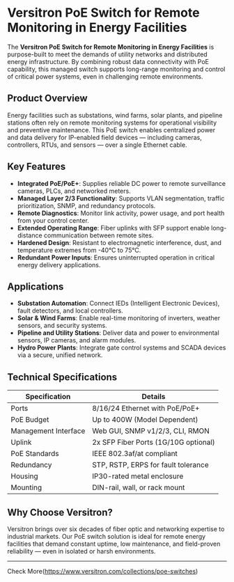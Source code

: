 # Versitron PoE Switch for Remote Monitoring in Energy Facilities

The **Versitron PoE Switch for Remote Monitoring in Energy Facilities** is purpose-built to meet the demands of utility networks and distributed energy infrastructure. By combining robust data connectivity with PoE capability, this managed switch supports long-range monitoring and control of critical power systems, even in challenging remote environments.

## Product Overview

Energy facilities such as substations, wind farms, solar plants, and pipeline stations often rely on remote monitoring systems for operational visibility and preventive maintenance. This PoE switch enables centralized power and data delivery for IP-enabled field devices — including cameras, controllers, RTUs, and sensors — over a single Ethernet cable.

## Key Features

- **Integrated PoE/PoE+**: Supplies reliable DC power to remote surveillance cameras, PLCs, and networked meters.
- **Managed Layer 2/3 Functionality**: Supports VLAN segmentation, traffic prioritization, SNMP, and redundancy protocols.
- **Remote Diagnostics**: Monitor link activity, power usage, and port health from your control center.
- **Extended Operating Range**: Fiber uplinks with SFP support enable long-distance communication between remote sites.
- **Hardened Design**: Resistant to electromagnetic interference, dust, and temperature extremes from -40°C to 75°C.
- **Redundant Power Inputs**: Ensures uninterrupted operation in critical energy delivery applications.

## Applications

- **Substation Automation**: Connect IEDs (Intelligent Electronic Devices), fault detectors, and local controllers.
- **Solar & Wind Farms**: Enable real-time monitoring of inverters, weather sensors, and security systems.
- **Pipeline and Utility Stations**: Deliver data and power to environmental sensors, IP cameras, and alarm modules.
- **Hydro Power Plants**: Integrate gate control systems and SCADA devices via a secure, unified network.

## Technical Specifications

| Specification          | Details                                   |
|------------------------|--------------------------------------------|
| Ports                  | 8/16/24 Ethernet with PoE/PoE+             |
| PoE Budget             | Up to 400W (Model Dependent)               |
| Management Interface   | Web GUI, SNMP v1/2/3, CLI, RMON            |
| Uplink                 | 2x SFP Fiber Ports (1G/10G optional)       |
| PoE Standards          | IEEE 802.3af/at compliant                  |
| Redundancy             | STP, RSTP, ERPS for fault tolerance        |
| Housing                | IP30-rated metal enclosure                 |
| Mounting               | DIN-rail, wall, or rack mount              |

## Why Choose Versitron?

Versitron brings over six decades of fiber optic and networking expertise to industrial markets. Our PoE switch solution is ideal for remote energy facilities that demand constant uptime, low maintenance, and field-proven reliability — even in isolated or harsh environments.

---

Check More(https://www.versitron.com/collections/poe-switches)
